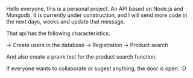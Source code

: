 Hello everyone, this is a personal project. An API based on Node.js and Mongodb. It is currently under construction, and I will send more code in the next days, weeks and update that message.

That api has the following characteristics:

-> Create users in the database
-> Registration
-> Product search

And also create a prank test for the product search function.


If everyone wants to collaborate or sugest anything, the door is open. :D
